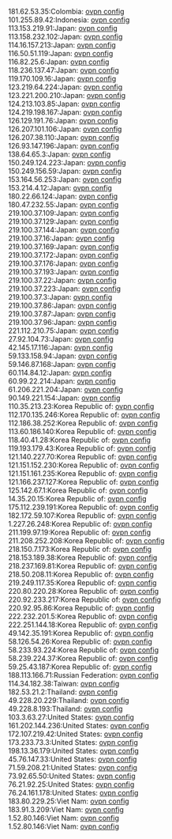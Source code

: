 181.62.53.35:Colombia: [ovpn config](vpn/181_62_53_35.ovpn)  
101.255.89.42:Indonesia: [ovpn config](vpn/101_255_89_42.ovpn)  
113.153.219.91:Japan: [ovpn config](vpn/113_153_219_91.ovpn)  
113.158.232.102:Japan: [ovpn config](vpn/113_158_232_102.ovpn)  
114.16.157.213:Japan: [ovpn config](vpn/114_16_157_213.ovpn)  
116.50.51.119:Japan: [ovpn config](vpn/116_50_51_119.ovpn)  
116.82.25.6:Japan: [ovpn config](vpn/116_82_25_6.ovpn)  
118.236.137.47:Japan: [ovpn config](vpn/118_236_137_47.ovpn)  
119.170.109.16:Japan: [ovpn config](vpn/119_170_109_16.ovpn)  
123.219.64.224:Japan: [ovpn config](vpn/123_219_64_224.ovpn)  
123.221.200.210:Japan: [ovpn config](vpn/123_221_200_210.ovpn)  
124.213.103.85:Japan: [ovpn config](vpn/124_213_103_85.ovpn)  
124.219.198.167:Japan: [ovpn config](vpn/124_219_198_167.ovpn)  
126.129.191.76:Japan: [ovpn config](vpn/126_129_191_76.ovpn)  
126.207.101.106:Japan: [ovpn config](vpn/126_207_101_106.ovpn)  
126.207.38.110:Japan: [ovpn config](vpn/126_207_38_110.ovpn)  
126.93.147.196:Japan: [ovpn config](vpn/126_93_147_196.ovpn)  
138.64.65.3:Japan: [ovpn config](vpn/138_64_65_3.ovpn)  
150.249.124.223:Japan: [ovpn config](vpn/150_249_124_223.ovpn)  
150.249.156.59:Japan: [ovpn config](vpn/150_249_156_59.ovpn)  
153.164.56.253:Japan: [ovpn config](vpn/153_164_56_253.ovpn)  
153.214.4.12:Japan: [ovpn config](vpn/153_214_4_12.ovpn)  
180.22.66.124:Japan: [ovpn config](vpn/180_22_66_124.ovpn)  
180.47.232.55:Japan: [ovpn config](vpn/180_47_232_55.ovpn)  
219.100.37.109:Japan: [ovpn config](vpn/219_100_37_109.ovpn)  
219.100.37.129:Japan: [ovpn config](vpn/219_100_37_129.ovpn)  
219.100.37.144:Japan: [ovpn config](vpn/219_100_37_144.ovpn)  
219.100.37.16:Japan: [ovpn config](vpn/219_100_37_16.ovpn)  
219.100.37.169:Japan: [ovpn config](vpn/219_100_37_169.ovpn)  
219.100.37.172:Japan: [ovpn config](vpn/219_100_37_172.ovpn)  
219.100.37.176:Japan: [ovpn config](vpn/219_100_37_176.ovpn)  
219.100.37.193:Japan: [ovpn config](vpn/219_100_37_193.ovpn)  
219.100.37.22:Japan: [ovpn config](vpn/219_100_37_22.ovpn)  
219.100.37.223:Japan: [ovpn config](vpn/219_100_37_223.ovpn)  
219.100.37.3:Japan: [ovpn config](vpn/219_100_37_3.ovpn)  
219.100.37.86:Japan: [ovpn config](vpn/219_100_37_86.ovpn)  
219.100.37.87:Japan: [ovpn config](vpn/219_100_37_87.ovpn)  
219.100.37.96:Japan: [ovpn config](vpn/219_100_37_96.ovpn)  
221.112.210.75:Japan: [ovpn config](vpn/221_112_210_75.ovpn)  
27.92.104.73:Japan: [ovpn config](vpn/27_92_104_73.ovpn)  
42.145.17.116:Japan: [ovpn config](vpn/42_145_17_116.ovpn)  
59.133.158.94:Japan: [ovpn config](vpn/59_133_158_94.ovpn)  
59.146.87.168:Japan: [ovpn config](vpn/59_146_87_168.ovpn)  
60.114.84.12:Japan: [ovpn config](vpn/60_114_84_12.ovpn)  
60.99.22.214:Japan: [ovpn config](vpn/60_99_22_214.ovpn)  
61.206.221.204:Japan: [ovpn config](vpn/61_206_221_204.ovpn)  
90.149.221.154:Japan: [ovpn config](vpn/90_149_221_154.ovpn)  
110.35.213.23:Korea Republic of: [ovpn config](vpn/110_35_213_23.ovpn)  
112.170.135.246:Korea Republic of: [ovpn config](vpn/112_170_135_246.ovpn)  
112.186.38.252:Korea Republic of: [ovpn config](vpn/112_186_38_252.ovpn)  
113.60.186.140:Korea Republic of: [ovpn config](vpn/113_60_186_140.ovpn)  
118.40.41.28:Korea Republic of: [ovpn config](vpn/118_40_41_28.ovpn)  
119.193.179.43:Korea Republic of: [ovpn config](vpn/119_193_179_43.ovpn)  
121.140.227.70:Korea Republic of: [ovpn config](vpn/121_140_227_70.ovpn)  
121.151.152.230:Korea Republic of: [ovpn config](vpn/121_151_152_230.ovpn)  
121.151.161.235:Korea Republic of: [ovpn config](vpn/121_151_161_235.ovpn)  
121.166.237.127:Korea Republic of: [ovpn config](vpn/121_166_237_127.ovpn)  
125.142.67.1:Korea Republic of: [ovpn config](vpn/125_142_67_1.ovpn)  
14.35.20.15:Korea Republic of: [ovpn config](vpn/14_35_20_15.ovpn)  
175.112.239.191:Korea Republic of: [ovpn config](vpn/175_112_239_191.ovpn)  
182.172.59.107:Korea Republic of: [ovpn config](vpn/182_172_59_107.ovpn)  
1.227.26.248:Korea Republic of: [ovpn config](vpn/1_227_26_248.ovpn)  
211.199.97.19:Korea Republic of: [ovpn config](vpn/211_199_97_19.ovpn)  
211.208.252.208:Korea Republic of: [ovpn config](vpn/211_208_252_208.ovpn)  
218.150.7.173:Korea Republic of: [ovpn config](vpn/218_150_7_173.ovpn)  
218.153.189.38:Korea Republic of: [ovpn config](vpn/218_153_189_38.ovpn)  
218.237.169.81:Korea Republic of: [ovpn config](vpn/218_237_169_81.ovpn)  
218.50.208.11:Korea Republic of: [ovpn config](vpn/218_50_208_11.ovpn)  
219.249.117.35:Korea Republic of: [ovpn config](vpn/219_249_117_35.ovpn)  
220.80.220.28:Korea Republic of: [ovpn config](vpn/220_80_220_28.ovpn)  
220.92.233.217:Korea Republic of: [ovpn config](vpn/220_92_233_217.ovpn)  
220.92.95.86:Korea Republic of: [ovpn config](vpn/220_92_95_86.ovpn)  
222.232.201.5:Korea Republic of: [ovpn config](vpn/222_232_201_5.ovpn)  
222.251.144.18:Korea Republic of: [ovpn config](vpn/222_251_144_18.ovpn)  
49.142.35.191:Korea Republic of: [ovpn config](vpn/49_142_35_191.ovpn)  
58.126.54.26:Korea Republic of: [ovpn config](vpn/58_126_54_26.ovpn)  
58.233.93.224:Korea Republic of: [ovpn config](vpn/58_233_93_224.ovpn)  
58.239.224.37:Korea Republic of: [ovpn config](vpn/58_239_224_37.ovpn)  
59.25.43.187:Korea Republic of: [ovpn config](vpn/59_25_43_187.ovpn)  
188.113.166.71:Russian Federation: [ovpn config](vpn/188_113_166_71.ovpn)  
114.34.182.38:Taiwan: [ovpn config](vpn/114_34_182_38.ovpn)  
182.53.21.2:Thailand: [ovpn config](vpn/182_53_21_2.ovpn)  
49.228.20.229:Thailand: [ovpn config](vpn/49_228_20_229.ovpn)  
49.228.8.193:Thailand: [ovpn config](vpn/49_228_8_193.ovpn)  
103.3.63.27:United States: [ovpn config](vpn/103_3_63_27.ovpn)  
161.202.144.236:United States: [ovpn config](vpn/161_202_144_236.ovpn)  
172.107.219.42:United States: [ovpn config](vpn/172_107_219_42.ovpn)  
173.233.73.3:United States: [ovpn config](vpn/173_233_73_3.ovpn)  
198.13.36.179:United States: [ovpn config](vpn/198_13_36_179.ovpn)  
45.76.147.33:United States: [ovpn config](vpn/45_76_147_33.ovpn)  
71.59.208.21:United States: [ovpn config](vpn/71_59_208_21.ovpn)  
73.92.65.50:United States: [ovpn config](vpn/73_92_65_50.ovpn)  
76.21.92.25:United States: [ovpn config](vpn/76_21_92_25.ovpn)  
76.24.161.178:United States: [ovpn config](vpn/76_24_161_178.ovpn)  
183.80.229.25:Viet Nam: [ovpn config](vpn/183_80_229_25.ovpn)  
183.91.3.209:Viet Nam: [ovpn config](vpn/183_91_3_209.ovpn)  
1.52.80.146:Viet Nam: [ovpn config](vpn/1_52_80_146.ovpn)  
1.52.80.146:Viet Nam: [ovpn config](vpn/1_52_80_146.ovpn)  
